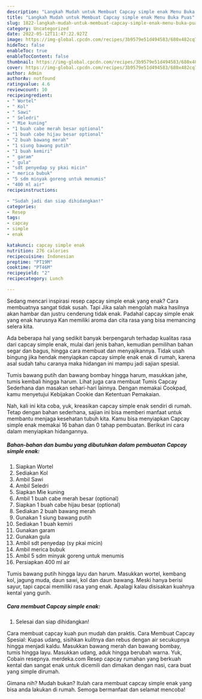 ```yaml
---
description: "Langkah Mudah untuk Membuat Capcay simple enak Menu Buka Puas"
title: "Langkah Mudah untuk Membuat Capcay simple enak Menu Buka Puas"
slug: 1822-langkah-mudah-untuk-membuat-capcay-simple-enak-menu-buka-puas
category: Uncategorized
date: 2022-05-12T11:47:22.927Z
image: https://img-global.cpcdn.com/recipes/3b9579e51d494583/680x482cq70/capcay-simple-enak-foto-resep-utama.jpg
hideToc: false
enableToc: true
enableTocContent: false
thumbnail: https://img-global.cpcdn.com/recipes/3b9579e51d494583/680x482cq70/capcay-simple-enak-foto-resep-utama.jpg
cover: https://img-global.cpcdn.com/recipes/3b9579e51d494583/680x482cq70/capcay-simple-enak-foto-resep-utama.jpg
author: Admin
authorAv: notfound
ratingvalue: 4.6
reviewcount: 10
recipeingredient:
- " Wortel"
- " Kol"
- " Sawi"
- " Seledri"
- " Mie kuning"
- "1 buah cabe merah besar optional"
- "1 buah cabe hijau besar optional"
- "2 buah bawang merah"
- "1 siung bawang putih"
- "1 buah kemiri"
- " garam"
- " gula"
- "sdt penyedap sy pkai micin"
- " merica bubuk"
- "5 sdm minyak goreng untuk menumis"
- "400 ml air"
recipeinstructions:

- "Sudah jadi dan siap dihidangkan!"
categories:
- Resep
tags:
- capcay
- simple
- enak

katakunci: capcay simple enak 
nutrition: 276 calories
recipecuisine: Indonesian
preptime: "PT19M"
cooktime: "PT46M"
recipeyield: "2"
recipecategory: Lunch

---
```



Sedang mencari inspirasi resep capcay simple enak yang enak? Cara membuatnya sangat tidak susah. Tapi Jika salah mengolah maka hasilnya akan hambar dan justru cenderung tidak enak. Padahal capcay simple enak yang enak harusnya Kan memiliki aroma dan cita rasa yang bisa memancing selera kita.


Ada beberapa hal yang sedikit banyak berpengaruh terhadap kualitas rasa dari capcay simple enak, mulai dari jenis bahan, kemudian pemilihan bahan segar dan bagus, hingga cara membuat dan menyajikannya. Tidak usah bingung jika hendak menyiapkan capcay simple enak enak di rumah, karena asal sudah tahu caranya maka hidangan ini mampu jadi sajian spesial.

Tumis bawang putih dan bawang bombay hingga harum, masukkan jahe, tumis kembali hingga harum. Lihat juga cara membuat Tumis Capcay Sederhana dan masakan sehari-hari lainnya. Dengan memakai Cookpad, kamu menyetujui Kebijakan Cookie dan Ketentuan Pemakaian.


Nah, kali ini kita coba, yuk, kreasikan capcay simple enak sendiri di rumah. Tetap dengan bahan sederhana, sajian ini bisa memberi manfaat untuk membantu menjaga kesehatan tubuh kita. Kamu bisa menyiapkan Capcay simple enak memakai 16 bahan dan 0 tahap pembuatan. Berikut ini cara dalam menyiapkan hidangannya.

<!--inarticleads1-->

##### Bahan-bahan dan bumbu yang dibutuhkan dalam pembuatan Capcay simple enak:

1. Siapkan  Wortel
1. Sediakan  Kol
1. Ambil  Sawi
1. Ambil  Seledri
1. Siapkan  Mie kuning
1. Ambil 1 buah cabe merah besar (optional)
1. Siapkan 1 buah cabe hijau besar (optional)
1. Sediakan 2 buah bawang merah
1. Gunakan 1 siung bawang putih
1. Sediakan 1 buah kemiri
1. Gunakan  garam
1. Gunakan  gula
1. Ambil sdt penyedap (sy pkai micin)
1. Ambil  merica bubuk
1. Ambil 5 sdm minyak goreng untuk menumis
1. Persiapkan 400 ml air


Tumis bawang putih hingga layu dan harum. Masukkan wortel, kembang kol, jagung muda, daun sawi, kol dan daun bawang. Meski hanya berisi sayur, tapi capcai memiliki rasa yang enak. Apalagi kalau disisakan kuahnya kental yang gurih. 

<!--inarticleads2-->

##### Cara membuat Capcay simple enak:


1. Selesai dan siap dihidangkan!

Cara membuat capcay kuah pun mudah dan praktis. Cara Membuat Capcay Spesial: Kupas udang, sisihkan kulitnya dan rebus dengan air secukupnya hingga menjadi kaldu. Masukkan bawang merah dan bawang bombay, tumis hingga layu. Masukkan udang, aduk hingga berubah warna. Yuk, Cobain resepnya. merdeka.com Resep capcay rumahan yang berkuah kental dan sangat enak untuk dicemili dan dimakan dengan nasi, cara buat yang simple dirumah. 

Gimana nih? Mudah bukan? Itulah cara membuat capcay simple enak yang bisa anda lakukan di rumah. Semoga bermanfaat dan selamat mencoba!

